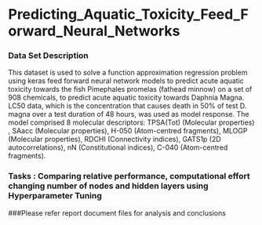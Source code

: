 # Predicting_Aquatic_Toxicity_Feed_Forward_Neural_Networks
### Data Set Description
This dataset is used to solve a function approximation regression problem using keras feed
forward neural network models to predict acute aquatic toxicity towards the fish Pimephales
promelas (fathead minnow) on a set of 908 chemicals, to predict acute aquatic toxicity towards
Daphnia Magna. LC50 data, which is the concentration that causes death in 50% of test D.
magna over a test duration of 48 hours, was used as model response. The model comprised 8
molecular descriptors: TPSA(Tot) (Molecular properties) , SAacc (Molecular properties), H-050
(Atom-centred fragments), MLOGP (Molecular properties), RDCHI (Connectivity indices),
GATS1p (2D autocorrelations), nN (Constitutional indices), C-040 (Atom-centred fragments).

### Tasks : Comparing relative performance, computational effort changing number of nodes and hidden layers using Hyperparameter Tuning

###Please refer report document files for analysis and conclusions

